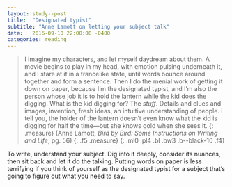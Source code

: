 ```yaml
---
layout: study--post
title:  "Designated typist"
subtitle: "Anne Lamott on letting your subject talk"
date:   2016-09-10 22:00:00 -0400
categories: reading
---
```


> I imagine my characters, and let myself daydream about them. A movie begins to play in my head, with emotion pulsing underneath it, and I stare at it in a trancelike state, until words bounce around together and form a sentence. Then I do the menial work of getting it down on paper, because I’m the designated typist, and I’m also the person whose job it is to hold the lantern while the kid does the digging. What is the kid digging for? The <em>stuff</em>. Details and clues and images, invention, fresh ideas, an intuitive understanding of people. I tell you, the holder of the lantern doesn’t even know what the kid is digging for half the time—but she knows gold when she sees it.
> {: .measure}
> (Anne Lamott, *Bird by Bird: Some Instructions on Writing and Life*, pg. 56)
> {: .f5 .measure}
{: .ml0 .pl4 .bl .bw3 .b--black-10 .f4}

To write, understand your subject. Dig into it deeply, consider its nuances, then sit back and let it do the talking. Putting words on paper is less terrifying if you think of yourself as the designated typist for a subject that’s going to figure out what you need to say.
